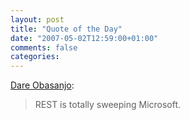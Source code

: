 ```yaml
---
layout: post
title: "Quote of the Day"
date: "2007-05-02T12:59:00+01:00"
comments: false
categories: 
---
```


<p><a href="http://www.25hoursaday.com/weblog/PermaLink.aspx?guid=be04ab7c-428d-4173-8d41-dbe374e5a4c1">Dare Obasanjo</a>:</p>

<blockquote>
<p>REST is totally sweeping Microsoft.</p>
</blockquote>


